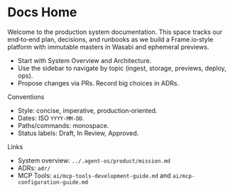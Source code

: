 # Docs Home

Welcome to the production system documentation. This space tracks our end‑to‑end plan, decisions, and runbooks as we build a Frame.io‑style platform with immutable masters in Wasabi and ephemeral previews.

- Start with System Overview and Architecture.
- Use the sidebar to navigate by topic (ingest, storage, previews, deploy, ops).
- Propose changes via PRs. Record big choices in ADRs.

Conventions
- Style: concise, imperative, production‑oriented.
- Dates: ISO `YYYY‑MM‑DD`.
- Paths/commands: monospace.
- Status labels: Draft, In Review, Approved.

Links
- System overview: `../.agent-os/product/mission.md`
- ADRs: `adr/`
- MCP Tools: `ai/mcp-tools-development-guide.md` and `ai/mcp-configuration-guide.md`
